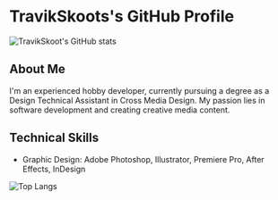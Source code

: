 # TravikSkoots's GitHub Profile

![TravikSkoot's GitHub stats](https://github-readme-stats.vercel.app/api?username=TravikSkoot&show_icons=true)

## About Me
I'm an experienced hobby developer, currently pursuing a degree as a Design Technical Assistant in Cross Media Design. My passion lies in software development and creating creative media content.

## Technical Skills
- Graphic Design: Adobe Photoshop, Illustrator, Premiere Pro, After Effects, InDesign

![Top Langs](https://github-readme-stats-orpin-six-14.vercel.app/api/top-langs/?username=TravikSkoot&count_private=true&layout=donut&size_weight=0.5&count_weight=0.5&langs_count=10)